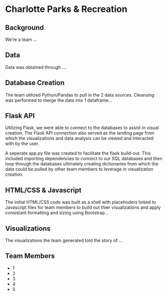 # Charlotte Parks & Recreation

## Background

We’re a team ...

## Data

Data was obtained through ...


## Database Creation

The team utilized Python/Pandas to pull in the 2 data sources.  Cleansing was performed to merge the data into 1 dataframe...

## Flask API
Utilizing Flask, we were able to connect to the databases to assist in visual creation.  The Flask API connection also served as the landing page from which the visualizations and data analysis can be viewed and interacted with by the user.   

A seperate app.py file was created to facilitate the flask build-out.  This included importing dependencies to connect to our SQL databases and then loop through the databases ultimately creating dictionaries from which the data could be pulled by other team members to leverage in visualization creation.  

## HTML/CSS & Javascript
The initial HTML/CSS code was built as a shell with placehoders linked to Javascript files for team members to build out thier visualizations and apply 
consistant formatting and sizing using Bootstrap...

## Visualizations
The visualizations the team generated told the story of ... 



## Team Members
* 1
* 2
* 3
* 4
* 5
